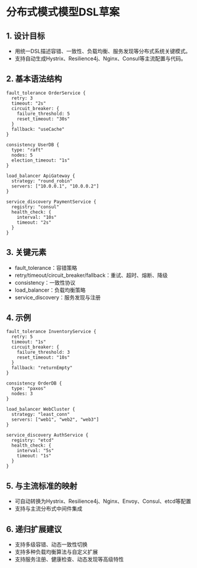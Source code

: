 # 分布式模式模型DSL草案

## 1. 设计目标

- 用统一DSL描述容错、一致性、负载均衡、服务发现等分布式系统关键模式。
- 支持自动生成Hystrix、Resilience4j、Nginx、Consul等主流配置与代码。

## 2. 基本语法结构

```dsl
fault_tolerance OrderService {
  retry: 3
  timeout: "2s"
  circuit_breaker: {
    failure_threshold: 5
    reset_timeout: "30s"
  }
  fallback: "useCache"
}

consistency UserDB {
  type: "raft"
  nodes: 5
  election_timeout: "1s"
}

load_balancer ApiGateway {
  strategy: "round_robin"
  servers: ["10.0.0.1", "10.0.0.2"]
}

service_discovery PaymentService {
  registry: "consul"
  health_check: {
    interval: "10s"
    timeout: "2s"
  }
}
```

## 3. 关键元素

- fault_tolerance：容错策略
- retry/timeout/circuit_breaker/fallback：重试、超时、熔断、降级
- consistency：一致性协议
- load_balancer：负载均衡策略
- service_discovery：服务发现与注册

## 4. 示例

```dsl
fault_tolerance InventoryService {
  retry: 5
  timeout: "1s"
  circuit_breaker: {
    failure_threshold: 3
    reset_timeout: "10s"
  }
  fallback: "returnEmpty"
}

consistency OrderDB {
  type: "paxos"
  nodes: 3
}

load_balancer WebCluster {
  strategy: "least_conn"
  servers: ["web1", "web2", "web3"]
}

service_discovery AuthService {
  registry: "etcd"
  health_check: {
    interval: "5s"
    timeout: "1s"
  }
}
```

## 5. 与主流标准的映射

- 可自动转换为Hystrix、Resilience4j、Nginx、Envoy、Consul、etcd等配置
- 支持与主流分布式中间件集成

## 6. 递归扩展建议

- 支持多级容错、动态一致性切换
- 支持多种负载均衡算法与自定义扩展
- 支持服务注册、健康检查、动态发现等高级特性
